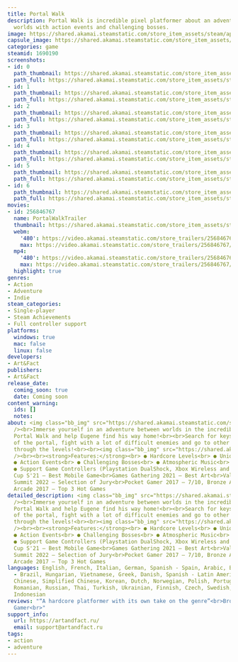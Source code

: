 ```yaml
---
title: Portal Walk
description: Portal Walk is incredible pixel platformer about an adventure between
  worlds with action events and challenging bosses.
image: https://shared.akamai.steamstatic.com/store_item_assets/steam/apps/1690190/header.jpg?t=1720347153
capsule_image: https://shared.akamai.steamstatic.com/store_item_assets/steam/apps/1690190/capsule_231x87.jpg?t=1720347153
categories: game
steamid: 1690190
screenshots:
- id: 0
  path_thumbnail: https://shared.akamai.steamstatic.com/store_item_assets/steam/apps/1690190/ss_ded3d25bde8d719a308a3e9f884c55096e7442a9.600x338.jpg?t=1720347153
  path_full: https://shared.akamai.steamstatic.com/store_item_assets/steam/apps/1690190/ss_ded3d25bde8d719a308a3e9f884c55096e7442a9.1920x1080.jpg?t=1720347153
- id: 1
  path_thumbnail: https://shared.akamai.steamstatic.com/store_item_assets/steam/apps/1690190/ss_4cb065059256efc24905dec449ff975d77bd9b26.600x338.jpg?t=1720347153
  path_full: https://shared.akamai.steamstatic.com/store_item_assets/steam/apps/1690190/ss_4cb065059256efc24905dec449ff975d77bd9b26.1920x1080.jpg?t=1720347153
- id: 2
  path_thumbnail: https://shared.akamai.steamstatic.com/store_item_assets/steam/apps/1690190/ss_ad14efa223ec0fbf674b4f27d4f5f7d30845bedb.600x338.jpg?t=1720347153
  path_full: https://shared.akamai.steamstatic.com/store_item_assets/steam/apps/1690190/ss_ad14efa223ec0fbf674b4f27d4f5f7d30845bedb.1920x1080.jpg?t=1720347153
- id: 3
  path_thumbnail: https://shared.akamai.steamstatic.com/store_item_assets/steam/apps/1690190/ss_66594c34161740c3741d33817c7f9bc867e5703d.600x338.jpg?t=1720347153
  path_full: https://shared.akamai.steamstatic.com/store_item_assets/steam/apps/1690190/ss_66594c34161740c3741d33817c7f9bc867e5703d.1920x1080.jpg?t=1720347153
- id: 4
  path_thumbnail: https://shared.akamai.steamstatic.com/store_item_assets/steam/apps/1690190/ss_5e767cd780372631019a789af88b066f7f05292c.600x338.jpg?t=1720347153
  path_full: https://shared.akamai.steamstatic.com/store_item_assets/steam/apps/1690190/ss_5e767cd780372631019a789af88b066f7f05292c.1920x1080.jpg?t=1720347153
- id: 5
  path_thumbnail: https://shared.akamai.steamstatic.com/store_item_assets/steam/apps/1690190/ss_640e03333b4ae40a824fe4c8cfe4551352e08fb1.600x338.jpg?t=1720347153
  path_full: https://shared.akamai.steamstatic.com/store_item_assets/steam/apps/1690190/ss_640e03333b4ae40a824fe4c8cfe4551352e08fb1.1920x1080.jpg?t=1720347153
- id: 6
  path_thumbnail: https://shared.akamai.steamstatic.com/store_item_assets/steam/apps/1690190/ss_a022852038aabbca68dbef2720055ccfff868926.600x338.jpg?t=1720347153
  path_full: https://shared.akamai.steamstatic.com/store_item_assets/steam/apps/1690190/ss_a022852038aabbca68dbef2720055ccfff868926.1920x1080.jpg?t=1720347153
movies:
- id: 256846767
  name: PortalWalkTrailer
  thumbnail: https://shared.akamai.steamstatic.com/store_item_assets/steam/apps/256846767/movie.293x165.jpg?t=1629265932
  webm:
    '480': https://video.akamai.steamstatic.com/store_trailers/256846767/movie480_vp9.webm?t=1629265932
    max: https://video.akamai.steamstatic.com/store_trailers/256846767/movie_max_vp9.webm?t=1629265932
  mp4:
    '480': https://video.akamai.steamstatic.com/store_trailers/256846767/movie480.mp4?t=1629265932
    max: https://video.akamai.steamstatic.com/store_trailers/256846767/movie_max.mp4?t=1629265932
  highlight: true
genres:
- Action
- Adventure
- Indie
steam_categories:
- Single-player
- Steam Achievements
- Full controller support
platforms:
  windows: true
  mac: false
  linux: false
developers:
- Art&Fact
publishers:
- Art&Fact
release_date:
  coming_soon: true
  date: Coming soon
content_warning:
  ids: []
  notes:
about: <img class="bb_img" src="https://shared.akamai.steamstatic.com/store_item_assets/steam/apps/1690190/extras/AddWishlist_en.png?t=1720347153"
  /><br>Immerse yourself in an adventure between worlds in the incredible pixel platformer
  Portal Walk and help Eugene find his way home!<br><br>Search for keys, collect fragments
  of the portal, fight with a lot of difficult enemies and go to other worlds, moving
  through the levels!<br><br><img class="bb_img" src="https://shared.akamai.steamstatic.com/store_item_assets/steam/apps/1690190/extras/PortalGIF.gif?t=1720347153"
  /><br><br><strong>Features:</strong><br> ● Hardcore Levels<br> ● Unique Worlds<br>
  ● Action Events<br> ● Challenging Bosses<br> ● Atmospheric Music<br> ● Steam Achievements<br>
  ● Support Game Controllers (Playstation DualShock, Xbox Wireless and other)<br><br>Indie
  Cup S'21 – Best Mobile Game<br>Games Gathering 2021 – Best Art<br>Valencia Indie
  Summit 2022 – Selection of Jury<br>Pocket Gamer 2017 – 7/10, Bronze Award<br>Touch
  Arcade 2017 – Top 3 Hot Games
detailed_description: <img class="bb_img" src="https://shared.akamai.steamstatic.com/store_item_assets/steam/apps/1690190/extras/AddWishlist_en.png?t=1720347153"
  /><br>Immerse yourself in an adventure between worlds in the incredible pixel platformer
  Portal Walk and help Eugene find his way home!<br><br>Search for keys, collect fragments
  of the portal, fight with a lot of difficult enemies and go to other worlds, moving
  through the levels!<br><br><img class="bb_img" src="https://shared.akamai.steamstatic.com/store_item_assets/steam/apps/1690190/extras/PortalGIF.gif?t=1720347153"
  /><br><br><strong>Features:</strong><br> ● Hardcore Levels<br> ● Unique Worlds<br>
  ● Action Events<br> ● Challenging Bosses<br> ● Atmospheric Music<br> ● Steam Achievements<br>
  ● Support Game Controllers (Playstation DualShock, Xbox Wireless and other)<br><br>Indie
  Cup S'21 – Best Mobile Game<br>Games Gathering 2021 – Best Art<br>Valencia Indie
  Summit 2022 – Selection of Jury<br>Pocket Gamer 2017 – 7/10, Bronze Award<br>Touch
  Arcade 2017 – Top 3 Hot Games
languages: English, French, Italian, German, Spanish - Spain, Arabic, Bulgarian, Portuguese
  - Brazil, Hungarian, Vietnamese, Greek, Danish, Spanish - Latin America, Traditional
  Chinese, Simplified Chinese, Korean, Dutch, Norwegian, Polish, Portuguese - Portugal,
  Romanian, Russian, Thai, Turkish, Ukrainian, Finnish, Czech, Swedish, Japanese,
  Indonesian
reviews: "“A hardcore platformer with its own take on the genre”<br>Bronze – Pocket
  Gamer<br>"
support_info:
  url: https://artandfact.ru/
  email: support@artandfact.ru
tags:
- action
- adventure
---
```


